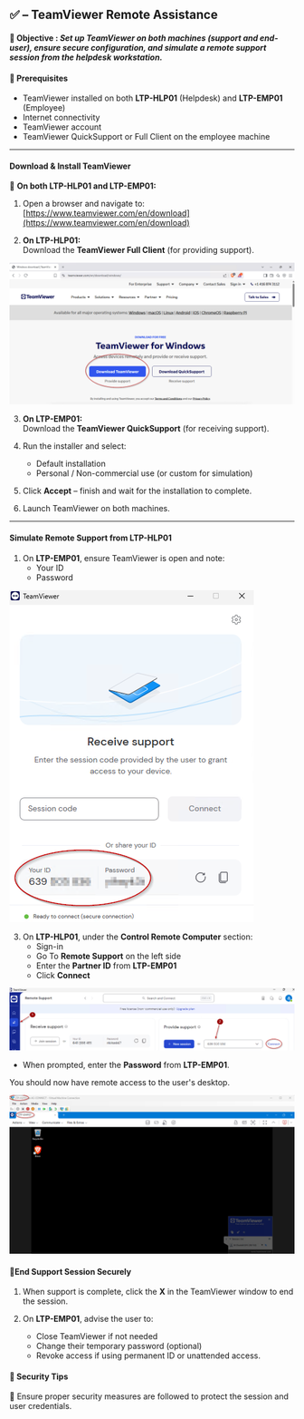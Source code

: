 ## ✅ – TeamViewer Remote Assistance

#### 🎯 Objective : *Set up TeamViewer on both machines (support and end-user), ensure secure configuration, and simulate a remote support session from the helpdesk workstation.*

#### 🧰 **Prerequisites**

- TeamViewer installed on both **LTP-HLP01** (Helpdesk) and **LTP-EMP01** (Employee)
- Internet connectivity
- TeamViewer account
- TeamViewer QuickSupport or Full Client on the employee machine

---

#### Download & Install TeamViewer

🔹 **On both LTP-HLP01 and LTP-EMP01:**

1. Open a browser and navigate to:  
   [https://www.teamviewer.com/en/download](https://www.teamviewer.com/en/download)

2. **On LTP-HLP01:**  
   Download the **TeamViewer Full Client** (for providing support).
   
![TV-Download](https://github.com/AliChoukatli/CyberShield-Enterprise/blob/main/Screenshots/Phase%20%203/Teamviewer_Download.png)

3. **On LTP-EMP01:**  
   Download the **TeamViewer QuickSupport** (for receiving support).


4. Run the installer and select:
   - Default installation
   - Personal / Non-commercial use (or custom for simulation)
   
5. Click **Accept** – finish and wait for the installation to complete.

6. Launch TeamViewer on both machines.

---

#### Simulate Remote Support from LTP-HLP01

1. On **LTP-EMP01**, ensure TeamViewer is open and note:
   - Your ID
   - Password

![TV-Download](https://github.com/AliChoukatli/CyberShield-Enterprise/blob/main/Screenshots/Phase%20%203/EMP-ID.png)

3. On **LTP-HLP01**, under the **Control Remote Computer** section:
   - Sign-in
   - Go To **Remote Support** on the left side
   - Enter the **Partner ID** from **LTP-EMP01**
   - Click **Connect**
     
![Partner-ID](https://github.com/AliChoukatli/CyberShield-Enterprise/blob/main/Screenshots/Phase%20%203/Partner-ID.png)

   - When prompted, enter the **Password** from **LTP-EMP01**.

You should now have remote access to the user's desktop.

![Session-TV](https://github.com/AliChoukatli/CyberShield-Enterprise/blob/main/Screenshots/Phase%20%203/session-TV.png)


#### 🔴**End Support Session Securely**

1. When support is complete, click the **X** in the TeamViewer window to end the session.

2. On **LTP-EMP01**, advise the user to:
   - Close TeamViewer if not needed
   - Change their temporary password (optional)
   - Revoke access if using permanent ID or unattended access.

#### 🔐 Security Tips
🔹 Ensure proper security measures are followed to protect the session and user credentials.
